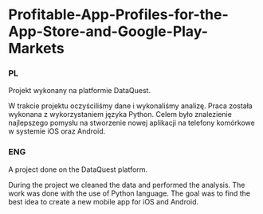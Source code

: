 # Profitable-App-Profiles-for-the-App-Store-and-Google-Play-Markets

### PL
Projekt wykonany na platformie DataQuest.

W trakcie projektu oczyściliśmy dane i wykonaliśmy analizę. Praca została wykonana z wykorzystaniem języka Python. Celem było znalezienie najlepszego pomysłu na stworzenie nowej aplikacji na telefony komórkowe w systemie iOS oraz Android.

### ENG
A project done on the DataQuest platform.

During the project we cleaned the data and performed the analysis. The work was done with the use of Python language. The goal was to find the best idea to create a new mobile app for iOS and Android.
